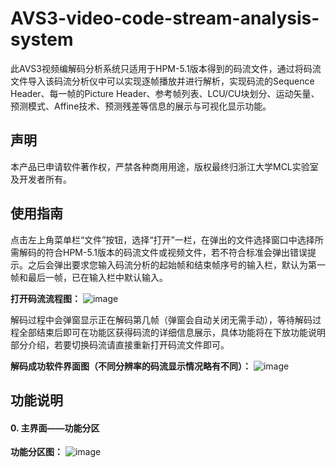 # AVS3-video-code-stream-analysis-system
此AVS3视频编解码分析系统只适用于HPM-5.1版本得到的码流文件，通过将码流文件导入该码流分析仪中可以实现逐帧播放并进行解析，实现码流的Sequence Header、每一帧的Picture Header、参考帧列表、LCU/CU块划分、运动矢量、预测模式、Affine技术、预测残差等信息的展示与可视化显示功能。

## 声明
本产品已申请软件著作权，严禁各种商用用途，版权最终归浙江大学MCL实验室及开发者所有。

## 使用指南
点击左上角菜单栏“文件”按钮，选择“打开”一栏，在弹出的文件选择窗口中选择所需解码的符合HPM-5.1版本的码流文件或视频文件，若不符合标准会弹出错误提示。之后会弹出要求您输入码流分析的起始帧和结束帧序号的输入栏，默认为第一帧和最后一帧，已在输入栏中默认输入。

**打开码流流程图：**
![image](https://user-images.githubusercontent.com/74785318/133092463-d5eb093d-754c-4a8c-8fab-223471e92719.png)

 解码过程中会弹窗显示正在解码第几帧（弹窗会自动关闭无需手动），等待解码过程全部结束后即可在功能区获得码流的详细信息展示，具体功能将在下放功能说明部分介绍，若要切换码流请直接重新打开码流文件即可。

**解码成功软件界面图（不同分辨率的码流显示情况略有不同）：**
![image](https://user-images.githubusercontent.com/74785318/133092520-a8cc2557-7975-4939-9946-2da08130b846.png)

## 功能说明
#### 0. 主界面——功能分区
**功能分区图：**
![image](https://user-images.githubusercontent.com/74785318/133092744-5e7ce23b-9d86-4503-b34c-b69223cbfa80.png)


